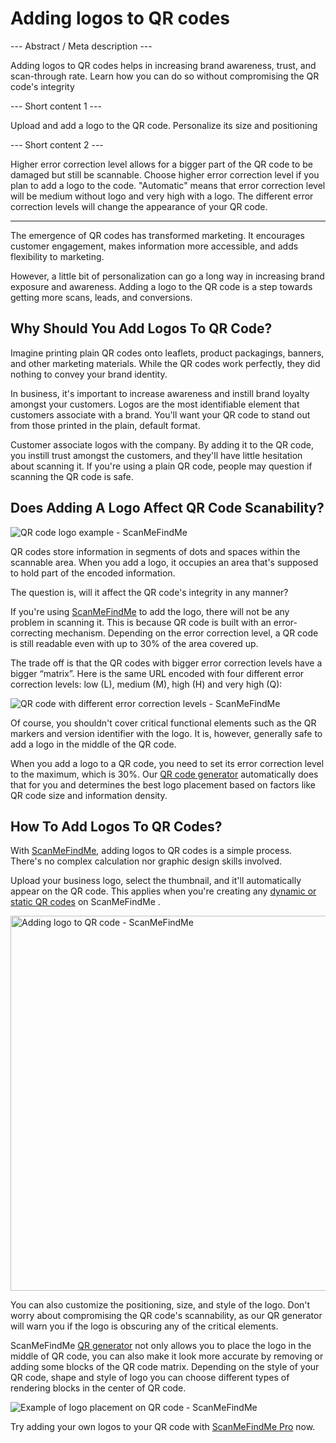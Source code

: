 <h1>Adding logos to QR codes</h1>

--- Abstract / Meta description ---

Adding logos to QR codes helps in increasing brand awareness, trust, and scan-through rate. Learn how you can do so without compromising the QR code's integrity

--- Short content 1 ---

Upload and add a logo to the QR code. Personalize its size and positioning

--- Short content 2 ---

Higher error correction level allows for a bigger part of the QR code to be damaged but still be scannable. Choose higher error correction level if you plan to add a logo to the code. "Automatic" means that error correction level will be medium without logo and very high with a logo. The different error correction levels will change the appearance of your QR code.

----------

<p>The emergence of QR codes has transformed marketing. It encourages customer engagement, makes information more accessible, and adds flexibility to marketing. </p>

<p>However, a little bit of personalization can go a long way in increasing brand exposure and awareness. Adding a logo to the QR code is a step towards getting more scans, leads, and conversions.   </p>
<h2> Why Should You Add Logos To QR Code?</h2>
<p>Imagine printing plain QR codes onto leaflets, product packagings, banners, and other marketing materials. While the QR codes work perfectly, they did nothing to convey your brand identity.</p>

<p>In business, it's important to increase awareness and instill brand loyalty amongst your customers. Logos are the most identifiable element that customers associate with a brand. You'll want your QR code to stand out from those printed in the plain, default format.</p>

<p>Customer associate logos with the company. By adding it to the QR code, you instill trust amongst the customers, and they'll have little hesitation about scanning it. If you're using a plain QR code, people may question if scanning the QR code is safe.</p>

<h2>Does Adding A Logo Affect QR Code Scanability?</h2>

<p class="imageholder"><img src="https://media.scanmefindme.com/blog/about_logos/files/img 1 - qr code with logo.png" alt="QR code logo example - ScanMeFindMe"></p>

<p>QR codes store information in segments of dots and spaces within the scannable area. When you add a logo, it occupies an area that's supposed to hold part of the encoded information.</p>

<p>The question is, will it affect the QR code's integrity in any manner?</p>

<p>If you're using  <a href="#static:url" title="QR code generator ScanMeFindMe">ScanMeFindMe</a>  to add the logo, there will not be any problem in scanning it. This is because QR code is built with an error-correcting mechanism. Depending on the error correction level, a QR code is still readable even with up to 30% of the area covered up.</p>

<p>The trade off is that the QR codes with bigger error correction levels have a bigger “matrix”. Here is the same URL encoded with four different error correction levels: low (L), medium (M), high (H) and very high (Q):</p>

<p class="imageholder">
    <img src="https://media.scanmefindme.com/blog/about_logos/files/img 2 - diff matrix.png" alt="QR code with different error correction levels - ScanMeFindMe">
</p>

<p>Of course, you shouldn't cover critical functional elements such as the QR markers and version identifier with the logo. It is, however, generally safe to add a logo in the middle of the QR code.</p>

<p>When you add a logo to a QR code, you need to set its error correction level to the maximum, which is 30%. Our
    <a href="#static:url">QR code generator</a>  automatically does that for you and determines the best logo placement based on factors like QR code size and information density.</p>

<h2> How To Add Logos To QR Codes?</h2>

<p>With <a href="#static:url" title="Add logos to QR codes">ScanMeFindMe</a>, adding logos to QR codes is a simple process. There's no complex calculation nor graphic design skills involved.</p>

<p>Upload your business logo, select the thumbnail, and it'll automatically appear on the QR code. This applies when you're creating any
    <a href="#about:product">dynamic or static QR codes</a>  on  ScanMeFindMe .</p>

<p class="imageholder"><img src="https://media.scanmefindme.com/blog/about_logos/files/img 3 - adding logo.png" width="600" alt="Adding logo to QR code - ScanMeFindMe"></p>

<p>You can also customize the positioning, size, and style of the logo. Don't worry about compromising the QR code's scannability, as our QR generator will warn you if the logo is obscuring any of the critical elements.</p>

<p>ScanMeFindMe <a href="#static:url">QR generator</a> not only allows you to place the logo in the middle of QR code, you can also make it look more accurate by removing or adding some blocks of the QR code matrix. Depending on the style of your QR code, shape and style of logo you can choose different types of rendering blocks in the center of QR code.</p>

<p class="imageholder">
    <img src="https://media.scanmefindme.com/blog/about_logos/files/img 4 - center of qr.png" alt="Example of logo placement on QR code - ScanMeFindMe">
</p>

<p>Try adding your own logos to your QR code with <a href="#pro">ScanMeFindMe Pro</a> now.</p>
